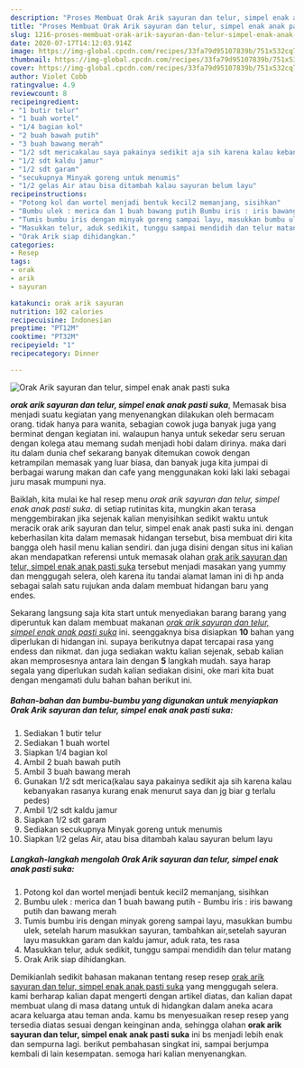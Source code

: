 ```yaml
---
description: "Proses Membuat Orak Arik sayuran dan telur, simpel enak anak pasti suka Lezat"
title: "Proses Membuat Orak Arik sayuran dan telur, simpel enak anak pasti suka Lezat"
slug: 1216-proses-membuat-orak-arik-sayuran-dan-telur-simpel-enak-anak-pasti-suka-lezat
date: 2020-07-17T14:12:03.914Z
image: https://img-global.cpcdn.com/recipes/33fa79d95107839b/751x532cq70/orak-arik-sayuran-dan-telur-simpel-enak-anak-pasti-suka-foto-resep-utama.jpg
thumbnail: https://img-global.cpcdn.com/recipes/33fa79d95107839b/751x532cq70/orak-arik-sayuran-dan-telur-simpel-enak-anak-pasti-suka-foto-resep-utama.jpg
cover: https://img-global.cpcdn.com/recipes/33fa79d95107839b/751x532cq70/orak-arik-sayuran-dan-telur-simpel-enak-anak-pasti-suka-foto-resep-utama.jpg
author: Violet Cobb
ratingvalue: 4.9
reviewcount: 8
recipeingredient:
- "1 butir telur"
- "1 buah wortel"
- "1/4 bagian kol"
- "2 buah bawah putih"
- "3 buah bawang merah"
- "1/2 sdt mericakalau saya pakainya sedikit aja sih karena kalau kebanyakan rasanya kurang enak menurut saya dan jg biar g terlalu pedes"
- "1/2 sdt kaldu jamur"
- "1/2 sdt garam"
- "secukupnya Minyak goreng untuk menumis"
- "1/2 gelas Air atau bisa ditambah kalau sayuran belum layu"
recipeinstructions:
- "Potong kol dan wortel menjadi bentuk kecil2 memanjang, sisihkan"
- "Bumbu ulek : merica dan 1 buah bawang putih Bumbu iris : iris bawang putih dan bawang merah"
- "Tumis bumbu iris dengan minyak goreng sampai layu, masukkan bumbu ulek, setelah harum masukkan sayuran, tambahkan air,setelah sayuran layu masukkan garam dan kaldu jamur, aduk rata, tes rasa"
- "Masukkan telur, aduk sedikit, tunggu sampai mendidih dan telur matang"
- "Orak Arik siap dihidangkan."
categories:
- Resep
tags:
- orak
- arik
- sayuran

katakunci: orak arik sayuran 
nutrition: 102 calories
recipecuisine: Indonesian
preptime: "PT12M"
cooktime: "PT32M"
recipeyield: "1"
recipecategory: Dinner

---
```



![Orak Arik sayuran dan telur, simpel enak anak pasti suka](https://img-global.cpcdn.com/recipes/33fa79d95107839b/751x532cq70/orak-arik-sayuran-dan-telur-simpel-enak-anak-pasti-suka-foto-resep-utama.jpg)

<b><i>orak arik sayuran dan telur, simpel enak anak pasti suka</i></b>, Memasak bisa menjadi suatu kegiatan yang menyenangkan dilakukan oleh bermacam orang. tidak hanya para wanita, sebagian cowok juga banyak juga yang berminat dengan kegiatan ini. walaupun hanya untuk sekedar seru seruan dengan kolega atau memang sudah menjadi hobi dalam dirinya. maka dari itu dalam dunia chef sekarang banyak ditemukan cowok dengan ketrampilan memasak yang luar biasa, dan banyak juga kita jumpai di berbagai warung makan dan cafe yang menggunakan koki laki laki sebagai juru masak mumpuni nya.



Baiklah, kita mulai ke hal resep menu <i>orak arik sayuran dan telur, simpel enak anak pasti suka</i>. di setiap rutinitas kita, mungkin akan terasa menggembirakan jika sejenak kalian menyisihkan sedikit waktu untuk meracik orak arik sayuran dan telur, simpel enak anak pasti suka ini. dengan keberhasilan kita dalam memasak hidangan tersebut, bisa membuat diri kita bangga oleh hasil menu kalian sendiri. dan juga disini dengan situs ini kalian akan mendapatkan referensi untuk memasak olahan <u>orak arik sayuran dan telur, simpel enak anak pasti suka</u> tersebut menjadi masakan yang yummy dan menggugah selera, oleh karena itu tandai alamat laman ini di hp anda sebagai salah satu rujukan anda dalam membuat hidangan baru yang endes.


Sekarang langsung saja kita start untuk menyediakan barang barang yang diperuntuk kan dalam membuat makanan <u><i>orak arik sayuran dan telur, simpel enak anak pasti suka</i></u> ini. seenggaknya bisa disiapkan <b>10</b> bahan yang diperlukan di hidangan ini. supaya berikutnya dapat tercapai rasa yang endess dan nikmat. dan juga sediakan waktu kalian sejenak, sebab kalian akan memprosesnya antara lain dengan <b>5</b> langkah mudah. saya harap segala yang diperlukan sudah kalian sediakan disini, oke mari kita buat dengan mengamati dulu bahan bahan berikut ini.

<!--inarticleads1-->

##### Bahan-bahan dan bumbu-bumbu yang digunakan untuk menyiapkan Orak Arik sayuran dan telur, simpel enak anak pasti suka:

1. Sediakan 1 butir telur
1. Sediakan 1 buah wortel
1. Siapkan 1/4 bagian kol
1. Ambil 2 buah bawah putih
1. Ambil 3 buah bawang merah
1. Gunakan 1/2 sdt merica(kalau saya pakainya sedikit aja sih karena kalau kebanyakan rasanya kurang enak menurut saya dan jg biar g terlalu pedes)
1. Ambil 1/2 sdt kaldu jamur
1. Siapkan 1/2 sdt garam
1. Sediakan secukupnya Minyak goreng untuk menumis
1. Siapkan 1/2 gelas Air, atau bisa ditambah kalau sayuran belum layu




<!--inarticleads2-->

##### Langkah-langkah mengolah Orak Arik sayuran dan telur, simpel enak anak pasti suka:

1. Potong kol dan wortel menjadi bentuk kecil2 memanjang, sisihkan
1. Bumbu ulek : merica dan 1 buah bawang putih - Bumbu iris : iris bawang putih dan bawang merah
1. Tumis bumbu iris dengan minyak goreng sampai layu, masukkan bumbu ulek, setelah harum masukkan sayuran, tambahkan air,setelah sayuran layu masukkan garam dan kaldu jamur, aduk rata, tes rasa
1. Masukkan telur, aduk sedikit, tunggu sampai mendidih dan telur matang
1. Orak Arik siap dihidangkan.




Demikianlah sedikit bahasan makanan tentang resep resep <u>orak arik sayuran dan telur, simpel enak anak pasti suka</u> yang menggugah selera. kami berharap kalian dapat mengerti dengan artikel diatas, dan kalian dapat membuat ulang di masa datang untuk di hidangkan dalam aneka acara acara keluarga atau teman anda. kamu bs menyesuaikan resep resep yang tersedia diatas sesuai dengan keinginan anda, sehingga olahan <b>orak arik sayuran dan telur, simpel enak anak pasti suka</b> ini bs menjadi lebih enak dan sempurna lagi. berikut pembahasan singkat ini, sampai berjumpa kembali di lain kesempatan. semoga hari kalian menyenangkan.
